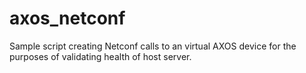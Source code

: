 # axos_netconf
Sample script creating Netconf calls to an virtual AXOS device for the purposes of validating health of host server.
